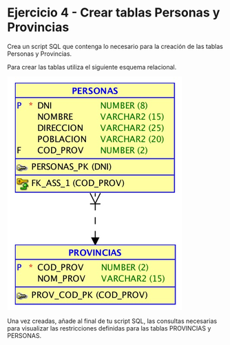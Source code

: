 # Ejercicio 4 - Crear tablas Personas y Provincias

Crea un script SQL que contenga lo necesario para la creación de las tablas Personas y Provincias.

Para crear las tablas utiliza el siguiente esquema relacional.

![](./relacional_personas_provincias.jpg)

Una vez creadas, añade al final de tu script SQL, las consultas necesarias para  visualizar las restricciones definidas para las tablas PROVINCIAS y PERSONAS.

